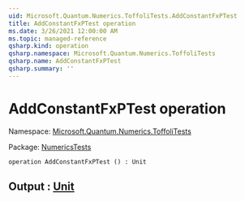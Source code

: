 ```yaml
---
uid: Microsoft.Quantum.Numerics.ToffoliTests.AddConstantFxPTest
title: AddConstantFxPTest operation
ms.date: 3/26/2021 12:00:00 AM
ms.topic: managed-reference
qsharp.kind: operation
qsharp.namespace: Microsoft.Quantum.Numerics.ToffoliTests
qsharp.name: AddConstantFxPTest
qsharp.summary: ''
---
```


# AddConstantFxPTest operation

Namespace: [Microsoft.Quantum.Numerics.ToffoliTests](xref:Microsoft.Quantum.Numerics.ToffoliTests)

Package: [NumericsTests](https://nuget.org/packages/NumericsTests)




```qsharp
operation AddConstantFxPTest () : Unit
```


## Output : [Unit](xref:microsoft.quantum.lang-ref.unit)


